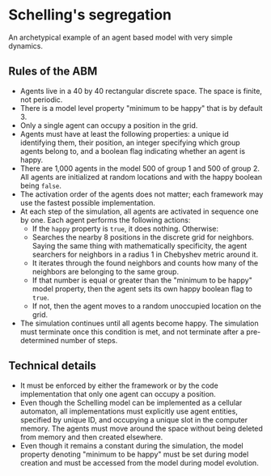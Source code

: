 # Schelling's segregation

An archetypical example of an agent based model with very simple dynamics.

## Rules of the ABM

- Agents live in a 40 by 40 rectangular discrete space. The space is finite, not periodic.
- There is a model level property "minimum to be happy" that is by default 3.
- Only a single agent can occupy a position in the grid.
- Agents must have at least the following properties: a unique id identifying them, their position, an integer specifying which group agents belong to, and a boolean flag indicating whether an agent is happy.
- There are 1,000 agents in the model 500 of group 1 and 500 of group 2. All agents are initialized at random locations and with the happy boolean being `false`.
- The activation order of the agents does not matter; each framework may use the fastest possible implementation.
- At each step of the simulation, all agents are activated in sequence one by one. Each agent performs the following actions:
  - If the `happy` property is `true`, it does nothing. Otherwise:
  - Searches the nearby 8 positions in the discrete grid for neighbors. Saying the same thing with mathematically specificity, the agent searchers for neighbors in a radius 1 in Chebyshev metric around it.
  - It iterates through the found neighbors and counts how many of the neighbors are belonging to the same group.
  - If that number is equal or greater than the "minimum to be happy" model property, then the agent sets its own happy boolean flag to `true`.
  - If not, then the agent moves to a random unoccupied location on the grid.
- The simulation continues until all agents become happy. The simulation must terminate once this condition is met, and not terminate after a pre-determined number of steps.


## Technical details

- It must be enforced by either the framework or by the code implementation that only one agent can occupy a position.
- Even though the Schelling model can be implemented as a cellular automaton, all implementations must explicitly use agent entities, specified by unique ID, and occupying a unique slot in the computer memory. The agents must move around the space without being deleted from memory and then created elsewhere.
- Even though it remains a constant during the simulation, the model property denoting "minimum to be happy" must be set during model creation and must be accessed from the model during model evolution.